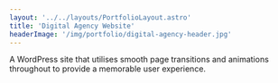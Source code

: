 ```yaml
---
layout: '../../layouts/PortfolioLayout.astro'
title: 'Digital Agency Website'
headerImage: '/img/portfolio/digital-agency-header.jpg'
---
```


A WordPress site that utilises smooth page transitions and animations throughout to provide a memorable user experience.

